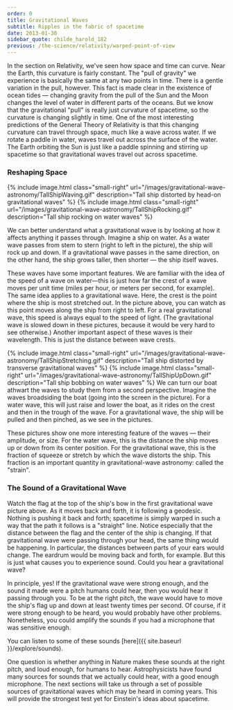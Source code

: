 ```yaml
---
order: 0
title: Gravitational Waves
subtitle: Ripples in the fabric of spacetime
date: 2013-01-30
sidebar_quote: childe_harold_182
previous: /the-science/relativity/warped-point-of-view
---
```


In the section on Relativity, we've seen how space and time can curve. Near the Earth, this
curvature is fairly constant. The "pull of gravity" we experience is basically the same at any two
points in time. There is a gentle variation in the pull, however. This fact is made clear in the
existence of ocean tides — changing gravity from the pull of the Sun and the Moon changes the level
of water in different parts of the oceans. But we know that the gravitational "pull" is really just
curvature of spacetime, so the curvature is changing slightly in time. One of the most interesting
predictions of the General Theory of Relativity is that this changing curvature can travel through
space, much like a wave across water. If we rotate a paddle in water, waves travel out across the
surface of the water. The Earth orbiting the Sun is just like a paddle spinning and stirring up
spacetime so that gravitational waves travel out across spacetime.

 
### Reshaping Space

{% include image.html class="small-right" url="/images/gravitational-wave-astronomy/TallShipWaving.gif"
   description="Tall ship distorted by head-on gravitational waves" %}
{% include image.html class="small-right" url="/images/gravitational-wave-astronomy/TallShipRocking.gif"
   description="Tall ship rocking on water waves" %}

We can better understand what a gravitational wave is by looking at how it affects anything it
passes through. Imagine a ship on water. As a water wave passes from stem to stern (right to left in
the picture), the ship will rock up and down. If a gravitational wave passes in the same direction,
on the other hand, the ship grows taller, then shorter — the ship itself waves.

These waves have some important features. We are familiar with the idea of the speed of a wave on
water—this is just how far the crest of a wave moves per unit time (miles per hour, or meters per
second, for example). The same idea applies to a gravitational wave. Here, the crest is the point
where the ship is most stretched out. In the picture above, you can watch as this point moves along
the ship from right to left. For a real gravitational wave, this speed is always equal to the speed
of light. (The gravitational wave is slowed down in these pictures, because it would be very hard to
see otherwise.) Another important aspect of these waves is their wavelength. This is just the
distance between wave crests.

{% include image.html class="small-right" url="/images/gravitational-wave-astronomy/TallShipStretching.gif"
   description="Tall ship distorted by transverse gravitational waves" %}
{% include image.html class="small-right" url="/images/gravitational-wave-astronomy/TallShipUpDown.gif"
   description="Tall ship bobbing on water waves" %}
We can turn our boat athwart the waves to study them from a second perspective. Imagine the waves
broadsiding the boat (going into the screen in the picture). For a water wave, this will just raise
and lower the boat, as it rides on the crest and then in the trough of the wave. For a gravitational
wave, the ship will be pulled and then pinched, as we see in the pictures.

These pictures show one more interesting feature of the waves — their amplitude, or size. For the
water wave, this is the distance the ship moves up or down from its center position. For the
gravitational wave, this is the fraction of squeeze or stretch by which the wave distorts the ship.
This fraction is an important quantity in gravitational-wave astronomy: called the "strain".

 
### The Sound of a Gravitational Wave
 
Watch the flag at the top of the ship's bow in the first gravitational wave picture above. As it
moves back and forth, it is following a geodesic. Nothing is pushing it back and forth; spacetime is
simply warped in such a way that the path it follows is a "straight" line. Notice especially that
the distance between the flag and the center of the ship is changing. If that gravitational wave
were passing through your head, the same thing would be happening. In particular, the distances
between parts of your ears would change. The eardrum would be moving back and forth, for
example. But this is just what causes you to experience sound. Could you hear a gravitational wave?

In principle, yes! If the gravitational wave were strong enough, and the sound it made were a pitch
humans could hear, then you would hear it passing through you. To be at the right pitch, the wave
would have to move the ship's flag up and down at least twenty times per second. Of course, if it
were strong enough to be heard, you would probably have other problems. Nonetheless, you could
amplify the sounds if you had a microphone that was sensitive enough.

You can listen to some of these sounds [here]({{ site.baseurl }}/explore/sounds).

One question is whether anything in Nature makes these sounds at the right pitch, and loud enough,
for humans to hear. Astrophysicists have found many sources for sounds that we actually could hear,
with a good enough microphone. The next sections will take us through a set of possible sources of
gravitational waves which may be heard in coming years. This will provide the strongest test yet for
Einstein's ideas about spacetime.

 
